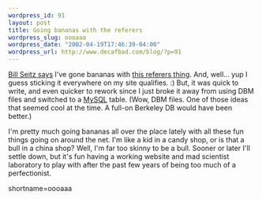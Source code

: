 ```yaml
--- 
wordpress_id: 91
layout: post
title: Going bananas with the referers
wordpress_slug: oooaaa
wordpress_date: "2002-04-19T17:46:39-04:00"
wordpress_url: http://www.decafbad.com/blog/?p=91
---
```

<p><a href="http://webseitz.fluxent.com/wiki/z2002-04-17-a">Bill Seitz says</a> I've gone bananas with <a href="http://www.decafbad.com/twiki/bin/view/Main/ShowReferers">this referers thing</a>.  And, well... yup I guess sticking it everywhere on my site qualifies.  :)  But, it was quick to write, and even quicker to rework since I just broke it away from using DBM files and switched to a <a href="http://www.decafbad.com/twiki/bin/view/Main/MySQL">MySQL</a> table.  (Wow, DBM files.  One of those ideas that seemed cool at the time.  A full-on Berkeley DB would have been better.)</p>
<p>I'm pretty much going bananas all over the place lately with all these fun things going on around the net.  I'm like a kid in a candy shop, or is that a bull in a china shop?  Well, I'm far too skinny to be a bull.  Sooner or later I'll settle down, but it's fun having a working website and mad scientist laboratory to play with after the past few years of being too much of a perfectionist.</p>
<!--more-->
shortname=oooaaa
